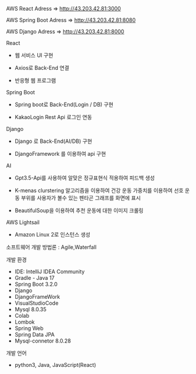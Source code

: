 AWS React Adress => http://43.203.42.81:3000

AWS Spring Boot Adress => http://43.203.42.81:8080

AWS Django Adress => http://43.203.42.81:8000

React

- 웹 서비스 UI 구현

- Axios로 Back-End 연결

- 반응형 웹 프로그램

Spring Boot

- Spring boot로 Back-End(Login / DB) 구현
  
- KakaoLogin Rest Api 로그인 연동

Django

- Django 로 Back-End(AI/DB) 구현
  
- DjangoFramework 를 이용하여 api 구현
  
AI

- Gpt3.5-Api를 사용하여 알맞은 정규표현식 적용하여 피드백 생성
  
- K-menas clurstering 알고리즘을 이용하여 건강 운동 가중치를 이용하여
  선호 운동 부위를 사용자가 볼수 있는 펜타곤 그래프를 화면에 표시
  
- BeautifulSoup을 이용하여 추천 운동에 대한 이미지 크롤링

AWS Lightsail 
- Amazon Linux 2로 인스턴스 생성 

소프트웨어 개발 방법론 : Agile,Waterfall

개발 환경
- IDE: IntelliJ IDEA Community
- Gradle - Java 17
- Spring Boot 3.2.0
- Django
- DjangoFrameWork
- VisualStudioCode
- Mysql 8.0.35
- Colab
- Lombok
- Spring Web
- Spring Data JPA
- Mysql-connetor 8.0.28
  

개발 언어
-  python3, Java, JavaScript(React)
